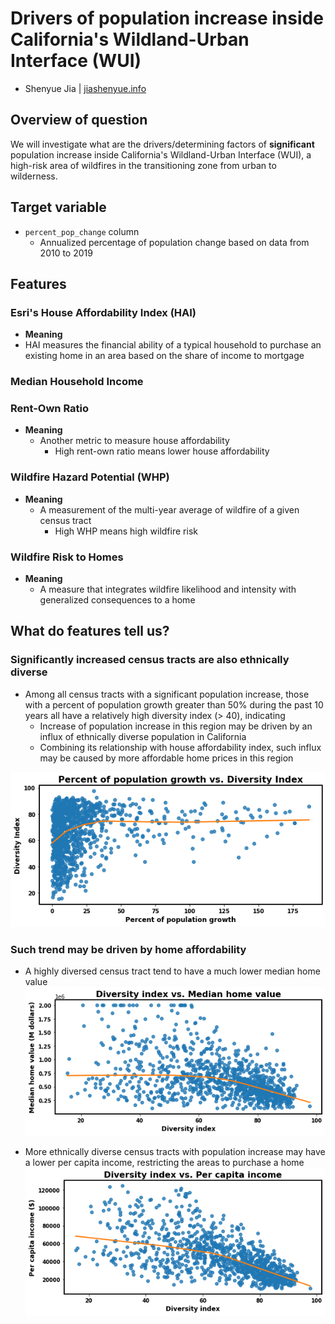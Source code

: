 # Drivers of population increase inside California's Wildland-Urban Interface (WUI)
- Shenyue Jia | [jiashenyue.info](https://jiashenyue.info)

## Overview of question
We will investigate what are the drivers/determining factors of **significant** population increase inside California's Wildland-Urban Interface (WUI), a high-risk area of wildfires in the transitioning zone from urban to wilderness.

## Target variable
- `percent_pop_change` column
  - Annualized percentage of population change based on data from 2010 to 2019

## Features
### Esri's House Affordability Index (HAI)
- **Meaning**
-  HAI measures the financial ability of a typical household to purchase an existing home in an area based on the share of income to mortgage

### Median Household Income

### Rent-Own Ratio
- **Meaning**
  - Another metric to measure house affordability
    - High rent-own ratio means lower house affordability

### Wildfire Hazard Potential (WHP)
- **Meaning**
  - A measurement of the multi-year average of wildfire of a given census tract
    - High WHP means high wildfire risk

### Wildfire Risk to Homes
- **Meaning**
  - A measure that integrates wildfire likelihood and intensity with generalized consequences to a home

## What do features tell us?

### Significantly increased census tracts are also ethnically diverse
- Among all census tracts with a significant population increase, those with a percent of population growth greater than 50% during the past 10 years all have a relatively high diversity index (> 40), indicating
  - Increase of population increase in this region may be driven by an influx of ethnically diverse population in California
  - Combining its relationship with house affordability index, such influx may be caused by more affordable home prices in this region

![image](https://github.com/jiashenyue/ca-wui-pop-increase/blob/main/percent_diversity_index.png)

### Such trend may be driven by home affordability

- A highly diversed census tract tend to have a much lower median home value
![image](https://github.com/jiashenyue/ca-wui-pop-increase/blob/main/diversity_index_med_home_value.png)

- More ethnically diverse census tracts with population increase may have a lower per capita income, restricting the areas to purchase a home
![image](https://github.com/jiashenyue/ca-wui-pop-increase/blob/main/diversity_index_per_capita_income.png)

